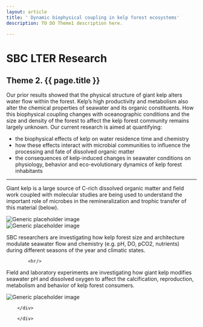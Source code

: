 ```yaml
---
layout: article
title: ' Dynamic biophysical coupling in kelp forest ecosystems'
description: TO DO Theme1 description here.

---
```


<h1>SBC LTER Research</h1>

<h2>Theme 2. {{ page.title }} </h2>

<div id="main-container">
<div class="row">
       <div class="col-md-6">
<p>Our prior results showed that the physical structure of giant kelp alters water flow 
within the forest. Kelp’s high productivity and metabolism also alter the chemical properties 
of seawater and its organic constituents. How this biophysical coupling changes with 
oceanographic conditions and the size and density of the forest to affect the kelp forest 
community remains largely unknown. Our current research is aimed at quantifying: 
</p>
                  
<ul>
    <li>the biophysical effects of kelp on water residence time and chemistry</li>
    <li>how these effects interact with microbial communities to influence the 
        processing and fate of dissolved organic matter</li>
    <li>the consequences of kelp-induced changes in seawater conditions on physiology, 
        behavior and eco-evolutionary dynamics of kelp forest inhabitants</li>
</ul>

<hr/>
<p>Giant kelp is a large source of C-rich dissolved organic matter and field work coupled with 
molecular studies are being used to understand the important role of microbes in the remineralization 
and trophic transfer of this material (below).</p>
<img class="img-thumbnail img-responsive img-center" src="/assets/img/research/kelp_doc_bag_sfc.jpg"  alt="Generic placeholder image" />


      
 </div>
        
        
<div class="col-md-6">
<img class="img-thumbnail img-responsive img-center" src="/assets/img/research/kelp_current.jpg"  alt="Generic placeholder image" />
<p>SBC researchers are investigating how kelp forest size and architecture modulate seawater 
flow and chemistry (e.g. pH, DO, pCO2, nutrients)
during different seasons of the year and climatic states. </p>
        
            <hr/>
                
 <p>Field and laboratory experiments are investigating how giant kelp modifies seawater pH and dissolved 
oxygen to affect the calcification, reproduction, metabolism and behavior of kelp forest consumers.</p>     
<img class="img-thumbnail img-responsive img-center" src="/assets/img/research/s_purpuratus.jpg"  alt="Generic placeholder image" />

</div>  
         
           
        </div>
        
        </div>
